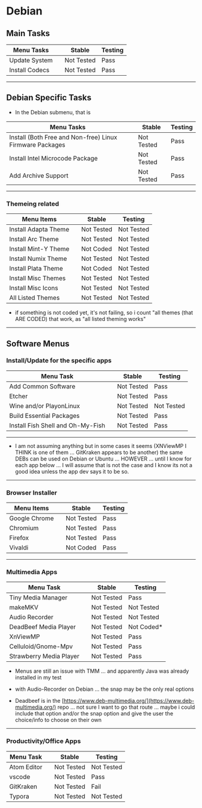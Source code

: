 # Debian

## Main Tasks

| Menu Tasks     |     | Stable     | Testing |
| -------------- | --- | ---------- | ------- |
| Update System  |     | Not Tested | Pass    |
| Install Codecs |     | Not Tested | Pass    |

---

## Debian Specific Tasks 

- In the Debian submenu, that is

| Menu Tasks                                               |     | Stable     | Testing |
| -------------------------------------------------------- | --- | ---------- | ------- |
| Install (Both Free and Non-free) Linux Firmware Packages |     | Not Tested | Pass    |
| Install Intel Microcode Package                          |     | Not Tested | Pass    |
| Add Archive Support                                      |     | Not Tested | Pass    |


---

### Themeing related

| Menu Items           |     | Stable     | Testing    |
| -------------------- | --- | ---------- | ---------- |
| Install Adapta Theme |     | Not Tested | Not Tested |
| Install Arc Theme    |     | Not Tested | Not Tested |
| Install Mint-Y Theme |     | Not Coded  | Not Tested |
| Install Numix Theme  |     | Not Tested | Not Tested |
| Install Plata Theme  |     | Not Coded  | Not Tested |
| Install Misc Themes  |     | Not Tested | Not Tested |
| Install Misc Icons   |     | Not Tested | Not Tested |
| All Listed Themes    |     | Not Tested | Not Tested |

- if something is not coded yet, it's not failing, so i count "all themes (that ARE CODED) that work, as "all listed theming works"

---

## Software Menus

### Install/Update for the specific apps

| Menu Task                         |     | Stable     | Testing    |
| --------------------------------- | --- | ---------- | ---------- |
| Add Common Software               |     | Not Tested | Pass       |
| Etcher                            |     | Not Tested | Pass       |
| Wine and/or PlayonLinux           |     | Not Tested | Not Tested |
| Build Essential Packages          |     | Not Tested | Pass       |
| Install Fish Shell and Oh-My-Fish |     | Not Tested | Pass       |

---

- I am not assuming anything but in some cases it seems (XNViewMP I THINK is one of them ... GitKraken appears to be another) the same DEBs can be used on Debian or Ubuntu ... HOWEVER ... until I know for each app below ... I will assume that is not the case and I know its not a good idea unless the app dev says it to be so.

---

### Browser Installer

| Menu Items    |     | Stable     | Testing |
| ------------- | --- | ---------- | ------- |
| Google Chrome |     | Not Tested | Pass    |
| Chromium      |     | Not Tested | Pass    |
| Firefox       |     | Not Tested | Pass    |
| Vivaldi       |     | Not Coded  | Pass    |

---

### Multimedia Apps

| Menu Task               |     | Stable     | Testing    |
| ----------------------- | --- | ---------- | ---------- |
| Tiny Media Manager      |     | Not Tested | Pass       |
| makeMKV                 |     | Not Tested | Not Tested |
| Audio Recorder          |     | Not Tested | Not Tested |
| DeadBeef Media Player   |     | Not Tested | Not Coded* |
| XnViewMP                |     | Not Tested | Pass       |
| Celluloid/Gnome-Mpv     |     | Not Tested | Pass       |
| Strawberry Media Player |     | Not Tested | Pass       |

- Menus are still an issue with TMM ... and apparently Java was already installed in my test

- with Audio-Recorder on Debian ... the snap may be the only real options

- Deadbeef is in the [https://www.deb-multimedia.org/](https://www.deb-multimedia.org/) repo ... not sure I want to go that route ... maybe i could include that option and/or the snap option and give the user the choice/info to choose on their own

---

### Productivity/Office Apps

| Menu Task   |     | Stable     | Testing    |
| ----------- | --- | ---------- | ---------- |
| Atom Editor |     | Not Tested | Not Tested |
| vscode      |     | Not Tested | Pass       |
| GitKraken   |     | Not Tested | Fail       |
| Typora      |     | Not Tested | Not Tested |
